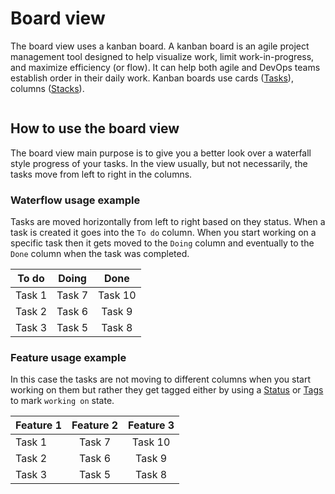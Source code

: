 # Board view

The board view uses a kanban board. A kanban board is an agile project management tool designed to help visualize work, limit work-in-progress, and maximize efficiency (or flow). It can help both agile and DevOps teams establish order in their daily work. Kanban boards use cards ([Tasks](./task.md)), columns ([Stacks](./stack.md)).

<img :src="$withBase('/assets/img/projects/board-view.png')">

## How to use the board view

The board view main purpose is to give you a better look over a waterfall style progress of your tasks. In the view usually, but not necessarily, the tasks move from left to right in the columns.

### Waterflow usage example

Tasks are moved horizontally from left to right based on they status. When a task is created it goes into the `To do` column. When you start working on a specific task then it gets moved to the `Doing` column and eventually to the `Done` column when the task was completed.

| To do | Doing | Done
| --- | :---: | :---: | 
| Task 1 | Task 7 | Task 10
| Task 2 | Task 6 | Task 9
| Task 3 | Task 5 | Task 8

### Feature usage example

In this case the tasks are not moving to different columns when you start working on them but rather they get tagged either by using a [Status](./statuses.md) or [Tags](./tags.md) to mark `working on` state.

| Feature 1 | Feature 2 | Feature 3
| --- | :---: | :---: | 
| Task 1 | Task 7 | Task 10
| Task 2 | Task 6 | Task 9
| Task 3 | Task 5 | Task 8